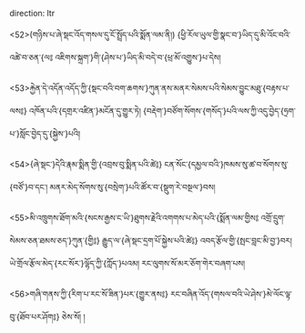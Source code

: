 direction: ltr

<52>(གཉིས་པ་ཞེ་སྡང་འོད་གསལ་དུ་ངོ་སྤྲོད་པའི་སྨོན་ལམ་ནི།) {ཕྱི་རོལ་ཡུལ་གྱི་སྣང་བ་}ཡིད་དུ་མི་འོང་བའི་འཚེ་བ་ཅན་{ལ༔ འཇིགས་སྐྲག་}གི་{ཤེས་པ་}ཡིད་མི་བདེ་བ་{ཕྲ་མོ་འགྱུས་}པ་དེས། 

<53>རྐྱེན་དེ་འདོན་འདོད་ཀྱི་{སྡང་བའི་བག་ཆགས་}ཀུན་ནས་མནར་སེམས་པའི་སེམས་བྱུང་མཐུ་{བརྟས་པ་ལས༔} འཁོན་པའི་{དགྲར་འཛིན་}མངོན་དུ་གྱུར་ཏེ། {བརྡེག་}བཙོག་སོགས་{གསོད་}པའི་ལས་ཀྱི་འདུ་བྱེད་{ཧྲག་པ་}སློང་བྱེད་དུ་{སྐྱེས་}པའི། 

<54>{ཞེ་སྡང་}དེའི་རྣམ་སྨིན་གྱི་{འབྲས་བུ་སྨིན་པའི་ཚེ༔} ངན་སོང་{དམྱལ་བའི་}ཁམས་སུ་ཚ་བ་སོགས་སུ་{བཙོ་}བ་དང་། མནར་མེད་སོགས་སུ་{བསྲེག་}པའི་ཚོར་བ་{སྡུག་རེ་བསྔལ་}བས། 

<55>མི་འཁྲུགས་ཐོག་མའི་{སངས་རྒྱས་ང་ཡི་}ཐུགས་རྗེའི་འགགས་པ་མེད་པའི་{སྨོན་ལམ་གྱིས༔ འགྲོ་དྲུག་སེམས་ཅན་ཐམས་ཅད་}ཀུན་{གྱི༔} རྒྱུད་ལ་{ཞེ་སྡང་དྲག་པོ་སྐྱེས་པའི་ཚེ༔} འབད་རྩོལ་གྱི་{སྤང་བླང་མི་བྱ་}བར། ཡེ་གྲོལ་རྩོལ་མེད་{རང་སོར་}ལྷོད་ཀྱི་{ཀློད་}པའམ། རང་ལུགས་སོ་མར་ཅོག་གེར་བཞག་པས། 

<56>གཞི་གནས་ཀྱི་{རིག་པ་རང་སོ་ཟིན་}པར་{གྱུར་ནས༔} རང་བཞིན་འོད་{གསལ་བའི་ཡེ་ཤེས་}མེ་ལོང་ལྟ་བུ་{ཐོབ་པར་ཤོག༔} ཅེས་སོ། །

